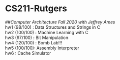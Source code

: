 # CS211-Rutgers
##*Computer Architecture Fall 2020 with Jeffrey Ames*  
hw1 (98/100) : Data Structures and Strings in C  
hw2 (100/100) : Machine Learning with C  
hw3 (97/100) : Bit Manipulation  
hw4 (120/100) : Bomb Lab!!!  
hw5 (100/100): Assembly Interpreter  
hw6 : Cache Simulator
